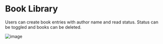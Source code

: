 # Book Library

Users can create book entries with author name and read status. Status can be toggled and books can be deleted. 

![image](https://github.com/eanunez25/BookLibrary/assets/51803405/91c6ddf9-c22a-4a72-a2bb-0ed0359cadef)

